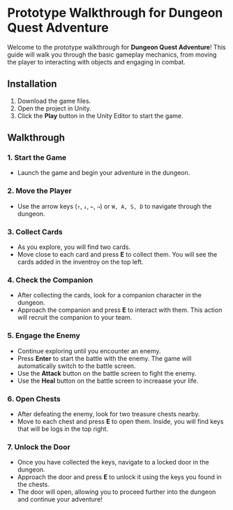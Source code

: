 # Prototype Walkthrough for Dungeon Quest Adventure

Welcome to the prototype walkthrough for **Dungeon Quest Adventure**! This guide will walk you through the basic gameplay mechanics, from moving the player to interacting with objects and engaging in combat.

## Installation

1. Download the game files.
2. Open the project in Unity.
3. Click the **Play** button in the Unity Editor to start the game.

## Walkthrough

### 1. Start the Game
- Launch the game and begin your adventure in the dungeon.

### 2. Move the Player
- Use the arrow keys (`↑`, `↓`, `←`, `→`) or `W, A, S, D` to navigate through the dungeon.

### 3. Collect Cards
- As you explore, you will find two cards. 
- Move close to each card and press **E** to collect them. You will see the cards added in the inventroy on the top left.

### 4. Check the Companion
- After collecting the cards, look for a companion character in the dungeon. 
- Approach the companion and press **E** to interact with them. This action will recruit the companion to your team.

### 5. Engage the Enemy
- Continue exploring until you encounter an enemy. 
- Press **Enter** to start the battle with the enemy. The game will automatically switch to the battle screen.
- Use the **Attack** button on the battle screen to fight the enemy.
- Use the **Heal** button on the battle screen to increaase your life. 

### 6. Open Chests
- After defeating the enemy, look for two treasure chests nearby.
- Move to each chest and press **E** to open them. Inside, you will find keys that will be logs in the top right.

### 7. Unlock the Door
- Once you have collected the keys, navigate to a locked door in the dungeon.
- Approach the door and press **E** to unlock it using the keys you found in the chests.
- The door will open, allowing you to proceed further into the dungeon and continue your adventure!

